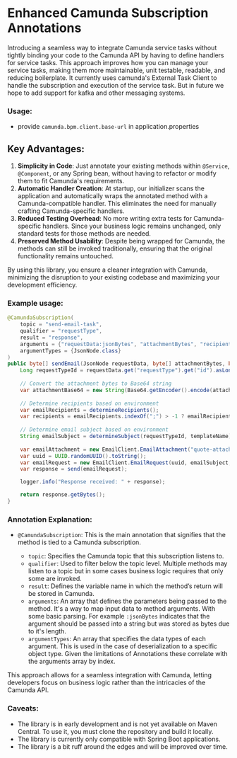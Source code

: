 # Enhanced Camunda Subscription Annotations

Introducing a seamless way to integrate Camunda service tasks without tightly binding your code to the Camunda API by having to define handlers for service tasks. This approach improves how you can manage your service tasks, making them more maintainable, unit testable, readable, and reducing boilerplate.
It currently uses camunda's External Task Client to handle the subscription and execution of the service task. But in future we hope to add support for kafka and other messaging systems.

### Usage:

* provide `camunda.bpm.client.base-url` in application.properties

## Key Advantages:
1. **Simplicity in Code**: Just annotate your existing methods within `@Service`, `@Component`, or any Spring bean, without having to refactor or modify them to fit Camunda's requirements.
2. **Automatic Handler Creation**: At startup, our initializer scans the application and automatically wraps the annotated method with a Camunda-compatible handler. This eliminates the need for manually crafting Camunda-specific handlers.
3. **Reduced Testing Overhead**: No more writing extra tests for Camunda-specific handlers. Since your business logic remains unchanged, only standard tests for those methods are needed.
4. **Preserved Method Usability**: Despite being wrapped for Camunda, the methods can still be invoked traditionally, ensuring that the original functionality remains untouched.

By using this library, you ensure a cleaner integration with Camunda, minimizing the disruption to your existing codebase and maximizing your development efficiency.

### Example usage:

```java
@CamundaSubscription(
    topic = "send-email-task", 
    qualifier = "requestType", 
    result = "response", 
    arguments = {"requestData:jsonBytes", "attachmentBytes", "recipientEmail", "templateName"}, 
    argumentTypes = {JsonNode.class}
)
public byte[] sendEmail(JsonNode requestData, byte[] attachmentBytes, byte[] recipientEmail, String templateName) {
    Long requestTypeId = requestData.get("requestType").get("id").asLong();
    
    // Convert the attachment bytes to Base64 string
    var attachmentBase64 = new String(Base64.getEncoder().encode(attachmentBytes));
    
    // Determine recipients based on environment
    var emailRecipients = determineRecipients();
    var recipients = emailRecipients.indexOf(";") > -1 ? emailRecipients.split(";") : new String[]{emailRecipients};
    
    // Determine email subject based on environment
    String emailSubject = determineSubject(requestTypeId, templateName);
    
    var emailAttachment = new EmailClient.EmailAttachment("quote-attachment", attachmentBase64);
    var uuid = UUID.randomUUID().toString();
    var emailRequest = new EmailClient.EmailRequest(uuid, emailSubject, new String(recipientEmail), recipients, new EmailClient.EmailAttachment[]{emailAttachment}, null, null);
    var response = send(emailRequest);

    logger.info("Response received: " + response);

    return response.getBytes();
}
```

### Annotation Explanation:

- `@CamundaSubscription`: This is the main annotation that signifies that the method is tied to a Camunda subscription.

    - `topic`: Specifies the Camunda topic that this subscription listens to.
    - `qualifier`: Used to filter below the topic level. Multiple methods may listen to a topic but in some cases business logic requires that only some are invoked.
    - `result`: Defines the variable name in which the method’s return will be stored in Camunda.
    - `arguments`: An array that defines the parameters being passed to the method. It's a way to map input data to method arguments. With some basic parsing. For example `:jsonBytes` indicates that the argument should be passed into a string but was stored as bytes due to it's length.
    - `argumentTypes`: An array that specifies the data types of each argument. This is used in the case of deserialization to a specific object type. Given the limitations of Annotations these correlate with the arguments array by index.

This approach allows for a seamless integration with Camunda, letting developers focus on business logic rather than the intricacies of the Camunda API.

### Caveats:

- The library is in early development and is not yet available on Maven Central. To use it, you must clone the repository and build it locally.
- The library is currently only compatible with Spring Boot applications.
- The library is a bit ruff around the edges and will be improved over time.